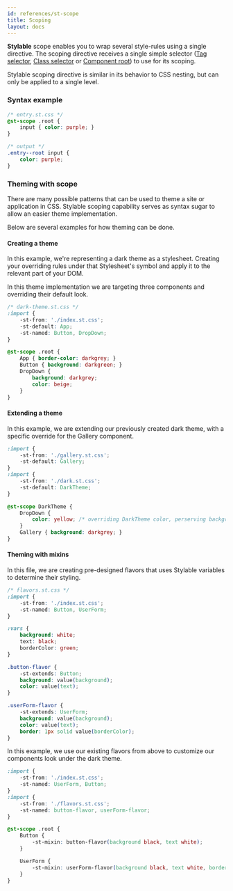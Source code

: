 ```yaml
---
id: references/st-scope
title: Scoping
layout: docs
---
```


**Stylable** scope enables you to wrap several style-rules using a single directive.
The scoping directive receives a single simple selector ([Tag selector](./tag-selectors.md), [Class selector](./class-selectors.md) or [Component root](./root.md)) to use for its scoping.

Stylable scoping directive is similar in its behavior to CSS nesting, but can only be applied to a single level.

### Syntax example
```css
/* entry.st.css */
@st-scope .root {
    input { color: purple; }  
}
```

```css
/* output */
.entry--root input {
    color: purple;
} 
```

### Theming with scope

There are many possible patterns that can be used to theme a site or application in CSS. Stylable scoping capability serves as syntax sugar to allow an easier theme implementation.

Below are several examples for how theming can be done.

#### Creating a theme
In this example, we're representing a dark theme as a stylesheet. Creating your overriding rules under that Stylesheet's symbol and apply it to the relevant part of your DOM.

In this theme implementation we are targeting three components and overriding their default look.

```css
/* dark-theme.st.css */
:import {
    -st-from: './index.st.css';
    -st-default: App;
    -st-named: Button, DropDown;
}

@st-scope .root {
    App { border-color: darkgrey; }
    Button { background: darkgreen; }
    DropDown {
        background: darkgrey;
        color: beige;
    }
}
```
#### Extending a theme
In this example, we are extending our previously created dark theme, with a specific override for the Gallery component.

```css
:import {
    -st-from: './gallery.st.css';
    -st-default: Gallery;
}
:import {
    -st-from: './dark.st.css';
    -st-default: DarkTheme;
}

@st-scope DarkTheme {
    DropDown {
        color: yellow; /* overriding DarkTheme color, perserving background */
    }
    Gallery { background: darkgrey; }
}
```

#### Theming with mixins
In this file, we are creating pre-designed flavors that uses Stylable variables to determine their styling.

```css
/* flavors.st.css */
:import {
    -st-from: './index.st.css';
    -st-named: Button, UserForm;
}

:vars {
    background: white;
    text: black;
    borderColor: green;
}

.button-flavor {
    -st-extends: Button;
    background: value(background);
    color: value(text);
}

.userForm-flavor {
    -st-extends: UserForm;
    background: value(background);
    color: value(text);
    border: 1px solid value(borderColor);
}
```

In this example, we use our existing flavors from above to customize our components look under the dark theme.

```css
:import {
    -st-from: './index.st.css';
    -st-named: UserForm, Button;
}
:import {
    -st-from: './flavors.st.css';
    -st-named: button-flavor, userForm-flavor;
}

@st-scope .root {
    Button {
        -st-mixin: button-flavor(background black, text white);
    }

    UserForm {
        -st-mixin: userForm-flavor(background black, text white, borderColor #f4f4f4);
    }
}
```
